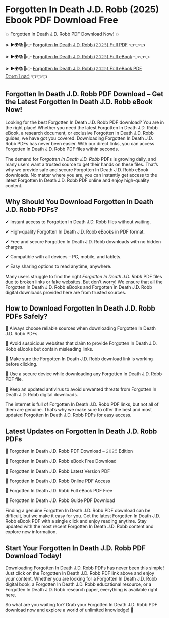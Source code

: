 # Forgotten In Death J.D. Robb (2025) Ebook PDF Download Free

💥 Forgotten In Death J.D. Robb PDF Download Now! 💥

➤ ►🌍📚📱👉 [Forgotten In Death J.D. Robb (𝟸𝟶𝟸𝟻) F𝚞ll PDF](https://getpdf.xyz/forgotten-in-death-j.d.-robb) 👈👈👈


➤ ►🌍📚📱👉 [Forgotten In Death J.D. Robb (𝟸𝟶𝟸𝟻) F𝚞ll eBook](https://getpdf.xyz/forgotten-in-death-j.d.-robb) 👈👈👈


➤ ►🌍📚📱👉 [Forgotten In Death J.D. Robb (𝟸𝟶𝟸𝟻) F𝚞ll eBook PDF D𝚘𝚠𝚗𝚕𝚘a𝚍](https://getpdf.xyz/forgotten-in-death-j.d.-robb) 👈👈👈


## Forgotten In Death J.D. Robb PDF Download – Get the Latest Forgotten In Death J.D. Robb eBook Now!

Looking for the best Forgotten In Death J.D. Robb PDF download? You are in the right place! Whether you need the latest Forgotten In Death J.D. Robb eBook, a research document, or exclusive Forgotten In Death J.D. Robb guides, we have got you covered. Downloading Forgotten In Death J.D. Robb PDFs has never been easier. With our direct links, you can access Forgotten In Death J.D. Robb PDF files within seconds.

The demand for *Forgotten In Death J.D. Robb* PDFs is growing daily, and many users want a trusted source to get their hands on these files. That’s why we provide safe and secure Forgotten In Death J.D. Robb eBook downloads. No matter where you are, you can instantly get access to the latest Forgotten In Death J.D. Robb PDF online and enjoy high-quality content.

## Why Should You Download Forgotten In Death J.D. Robb PDFs?

✔ Instant access to Forgotten In Death J.D. Robb files without waiting.

✔ High-quality Forgotten In Death J.D. Robb eBooks in PDF format.

✔ Free and secure Forgotten In Death J.D. Robb downloads with no hidden charges.

✔ Compatible with all devices – PC, mobile, and tablets.

✔ Easy sharing options to read anytime, anywhere.

Many users struggle to find the right *Forgotten In Death J.D. Robb* PDF files due to broken links or fake websites. But don’t worry! We ensure that all the Forgotten In Death J.D. Robb eBooks and Forgotten In Death J.D. Robb digital downloads provided here are from trusted sources.

## How to Download Forgotten In Death J.D. Robb PDFs Safely?

📌 Always choose reliable sources when downloading Forgotten In Death J.D. Robb PDFs.

📌 Avoid suspicious websites that claim to provide Forgotten In Death J.D. Robb eBooks but contain misleading links.

📌 Make sure the Forgotten In Death J.D. Robb download link is working before clicking.

📌 Use a secure device while downloading any Forgotten In Death J.D. Robb PDF file.

📌 Keep an updated antivirus to avoid unwanted threats from Forgotten In Death J.D. Robb digital downloads.

The internet is full of Forgotten In Death J.D. Robb PDF links, but not all of them are genuine. That’s why we make sure to offer the best and most updated Forgotten In Death J.D. Robb PDFs for easy access.

## Latest Updates on Forgotten In Death J.D. Robb PDFs

🔹 Forgotten In Death J.D. Robb PDF Download – 𝟸𝟶𝟸𝟻 Edition

🔹 Forgotten In Death J.D. Robb eBook Free Download

🔹 Forgotten In Death J.D. Robb Latest Version PDF

🔹 Forgotten In Death J.D. Robb Online PDF Access

🔹 Forgotten In Death J.D. Robb Full eBook PDF Free

🔹 Forgotten In Death J.D. Robb Guide PDF Download

Finding a genuine Forgotten In Death J.D. Robb PDF download can be difficult, but we make it easy for you. Get the latest Forgotten In Death J.D. Robb eBook PDF with a single click and enjoy reading anytime. Stay updated with the most recent Forgotten In Death J.D. Robb content and explore new information.

## Start Your Forgotten In Death J.D. Robb PDF Download Today!

Downloading Forgotten In Death J.D. Robb PDFs has never been this simple! Just click on the Forgotten In Death J.D. Robb PDF link above and enjoy your content. Whether you are looking for a Forgotten In Death J.D. Robb digital book, a Forgotten In Death J.D. Robb educational resource, or a Forgotten In Death J.D. Robb research paper, everything is available right here.

So what are you waiting for? Grab your Forgotten In Death J.D. Robb PDF download now and explore a world of unlimited knowledge! 🚀